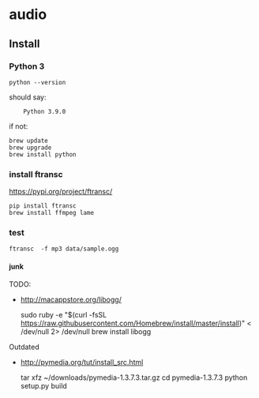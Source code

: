 # audio

## Install

### Python 3

    python --version

should say:

        Python 3.9.0

if not:

    brew update
    brew upgrade
    brew install python

### install ftransc

https://pypi.org/project/ftransc/

	pip install ftransc
	brew install ffmpeg lame

### test

	ftransc  -f mp3 data/sample.ogg

#### junk

TODO: 
- http://macappstore.org/libogg/

	sudo ruby -e "$(curl -fsSL https://raw.githubusercontent.com/Homebrew/install/master/install)" < /dev/null 2> /dev/null
	brew install libogg
	
Outdated

- http://pymedia.org/tut/install_src.html

	tar xfz ~/downloads/pymedia-1.3.7.3.tar.gz
	cd pymedia-1.3.7.3
	python setup.py build


